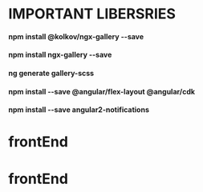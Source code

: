 # IMPORTANT LIBERSRIES

#### npm install @kolkov/ngx-gallery --save
#### npm install ngx-gallery --save
#### ng generate gallery-scss
#### npm install --save @angular/flex-layout @angular/cdk
#### npm install --save angular2-notifications
# frontEnd
# frontEnd
